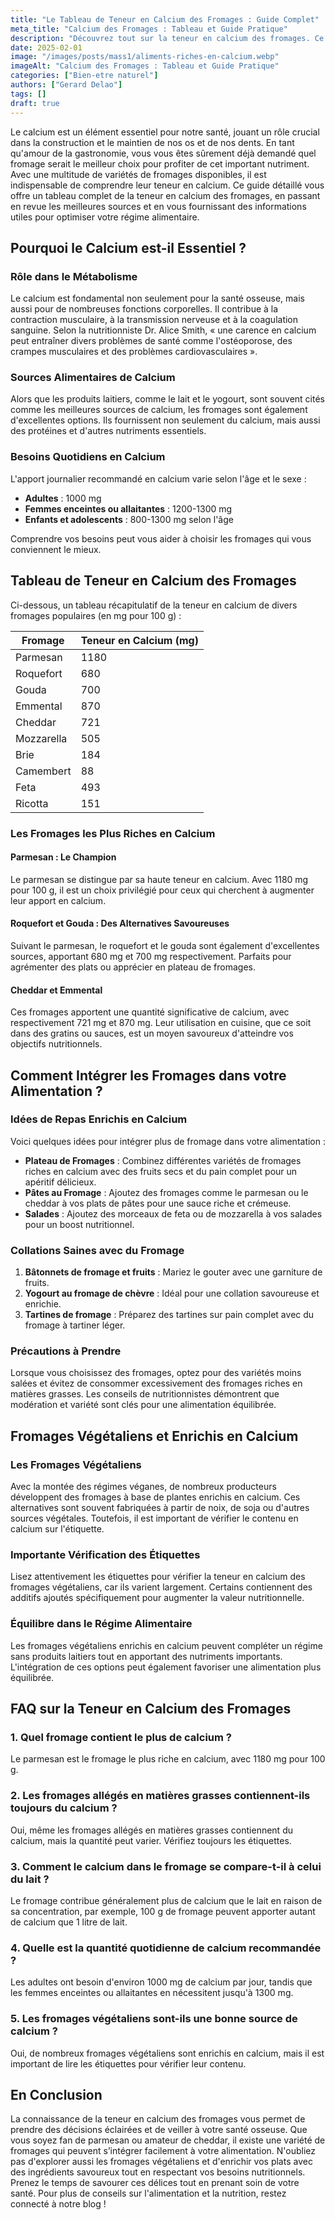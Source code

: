 ```yaml
---
title: "Le Tableau de Teneur en Calcium des Fromages : Guide Complet"
meta_title: "Calcium des Fromages : Tableau et Guide Pratique"
description: "Découvrez tout sur la teneur en calcium des fromages. Ce guide complet vous aide à choisir les meilleurs fromages pour vos besoins nutritionnels."
date: 2025-02-01
image: "/images/posts/mass1/aliments-riches-en-calcium.webp"
imageAlt: "Calcium des Fromages : Tableau et Guide Pratique"
categories: ["Bien-etre naturel"]
authors: ["Gerard Delao"]
tags: []
draft: true
---
```


Le calcium est un élément essentiel pour notre santé, jouant un rôle crucial dans la construction et le maintien de nos os et de nos dents. En tant qu'amour de la gastronomie, vous vous êtes sûrement déjà demandé quel fromage serait le meilleur choix pour profiter de cet important nutriment. Avec une multitude de variétés de fromages disponibles, il est indispensable de comprendre leur teneur en calcium. Ce guide détaillé vous offre un tableau complet de la teneur en calcium des fromages, en passant en revue les meilleures sources et en vous fournissant des informations utiles pour optimiser votre régime alimentaire.

## Pourquoi le Calcium est-il Essentiel ?

### Rôle dans le Métabolisme

Le calcium est fondamental non seulement pour la santé osseuse, mais aussi pour de nombreuses fonctions corporelles. Il contribue à la contraction musculaire, à la transmission nerveuse et à la coagulation sanguine. Selon la nutritionniste Dr. Alice Smith, « une carence en calcium peut entraîner divers problèmes de santé comme l'ostéoporose, des crampes musculaires et des problèmes cardiovasculaires ».

### Sources Alimentaires de Calcium

Alors que les produits laitiers, comme le lait et le yogourt, sont souvent cités comme les meilleures sources de calcium, les fromages sont également d'excellentes options. Ils fournissent non seulement du calcium, mais aussi des protéines et d'autres nutriments essentiels. 

### Besoins Quotidiens en Calcium

L'apport journalier recommandé en calcium varie selon l'âge et le sexe :

- **Adultes** : 1000 mg
- **Femmes enceintes ou allaitantes** : 1200-1300 mg
- **Enfants et adolescents** : 800-1300 mg selon l'âge

Comprendre vos besoins peut vous aider à choisir les fromages qui vous conviennent le mieux.

## Tableau de Teneur en Calcium des Fromages

Ci-dessous, un tableau récapitulatif de la teneur en calcium de divers fromages populaires (en mg pour 100 g) :

| Fromage                | Teneur en Calcium (mg) |
|-----------------------|-----------------------|
| Parmesan              | 1180                  |
| Roquefort             | 680                   |
| Gouda                 | 700                   |
| Emmental              | 870                   |
| Cheddar               | 721                   |
| Mozzarella            | 505                   |
| Brie                  | 184                   |
| Camembert             | 88                    |
| Feta                  | 493                   |
| Ricotta               | 151                   |

### Les Fromages les Plus Riches en Calcium

#### Parmesan : Le Champion

Le parmesan se distingue par sa haute teneur en calcium. Avec 1180 mg pour 100 g, il est un choix privilégié pour ceux qui cherchent à augmenter leur apport en calcium.

#### Roquefort et Gouda : Des Alternatives Savoureuses

Suivant le parmesan, le roquefort et le gouda sont également d'excellentes sources, apportant 680 mg et 700 mg respectivement. Parfaits pour agrémenter des plats ou apprécier en plateau de fromages.

#### Cheddar et Emmental

Ces fromages apportent une quantité significative de calcium, avec respectivement 721 mg et 870 mg. Leur utilisation en cuisine, que ce soit dans des gratins ou sauces, est un moyen savoureux d'atteindre vos objectifs nutritionnels.

## Comment Intégrer les Fromages dans votre Alimentation ?

### Idées de Repas Enrichis en Calcium

Voici quelques idées pour intégrer plus de fromage dans votre alimentation :

- **Plateau de Fromages** : Combinez différentes variétés de fromages riches en calcium avec des fruits secs et du pain complet pour un apéritif délicieux.
- **Pâtes au Fromage** : Ajoutez des fromages comme le parmesan ou le cheddar à vos plats de pâtes pour une sauce riche et crémeuse.
- **Salades** : Ajoutez des morceaux de feta ou de mozzarella à vos salades pour un boost nutritionnel.

### Collations Saines avec du Fromage

1. **Bâtonnets de fromage et fruits** : Mariez le gouter avec une garniture de fruits.
2. **Yogourt au fromage de chèvre** : Idéal pour une collation savoureuse et enrichie.
3. **Tartines de fromage** : Préparez des tartines sur pain complet avec du fromage à tartiner léger.

### Précautions à Prendre

Lorsque vous choisissez des fromages, optez pour des variétés moins salées et évitez de consommer excessivement des fromages riches en matières grasses. Les conseils de nutritionnistes démontrent que modération et variété sont clés pour une alimentation équilibrée.

## Fromages Végétaliens et Enrichis en Calcium

### Les Fromages Végétaliens

Avec la montée des régimes véganes, de nombreux producteurs développent des fromages à base de plantes enrichis en calcium. Ces alternatives sont souvent fabriquées à partir de noix, de soja ou d'autres sources végétales. Toutefois, il est important de vérifier le contenu en calcium sur l'étiquette.

### Importante Vérification des Étiquettes

Lisez attentivement les étiquettes pour vérifier la teneur en calcium des fromages végétaliens, car ils varient largement. Certains contiennent des additifs ajoutés spécifiquement pour augmenter la valeur nutritionnelle.

### Équilibre dans le Régime Alimentaire

Les fromages végétaliens enrichis en calcium peuvent compléter un régime sans produits laitiers tout en apportant des nutriments importants. L'intégration de ces options peut également favoriser une alimentation plus équilibrée.

## FAQ sur la Teneur en Calcium des Fromages

### 1. Quel fromage contient le plus de calcium ?
Le parmesan est le fromage le plus riche en calcium, avec 1180 mg pour 100 g.

### 2. Les fromages allégés en matières grasses contiennent-ils toujours du calcium ?
Oui, même les fromages allégés en matières grasses contiennent du calcium, mais la quantité peut varier. Vérifiez toujours les étiquettes.

### 3. Comment le calcium dans le fromage se compare-t-il à celui du lait ?
Le fromage contribue généralement plus de calcium que le lait en raison de sa concentration, par exemple, 100 g de fromage peuvent apporter autant de calcium que 1 litre de lait.

### 4. Quelle est la quantité quotidienne de calcium recommandée ?
Les adultes ont besoin d'environ 1000 mg de calcium par jour, tandis que les femmes enceintes ou allaitantes en nécessitent jusqu'à 1300 mg.

### 5. Les fromages végétaliens sont-ils une bonne source de calcium ?
Oui, de nombreux fromages végétaliens sont enrichis en calcium, mais il est important de lire les étiquettes pour vérifier leur contenu.

## En Conclusion

La connaissance de la teneur en calcium des fromages vous permet de prendre des décisions éclairées et de veiller à votre santé osseuse. Que vous soyez fan de parmesan ou amateur de cheddar, il existe une variété de fromages qui peuvent s’intégrer facilement à votre alimentation. N'oubliez pas d'explorer aussi les fromages végétaliens et d'enrichir vos plats avec des ingrédients savoureux tout en respectant vos besoins nutritionnels. Prenez le temps de savourer ces délices tout en prenant soin de votre santé. Pour plus de conseils sur l'alimentation et la nutrition, restez connecté à notre blog !

